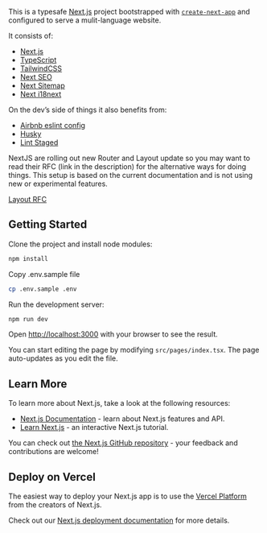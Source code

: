 This is a typesafe [Next.js](https://nextjs.org/) project bootstrapped with [`create-next-app`](https://github.com/vercel/next.js/tree/canary/packages/create-next-app) and configured to serve a mulit-language website.

It consists of:

- [Next.js](https://nextjs.org/)
- [TypeScript](https://www.typescriptlang.org/)
- [TailwindCSS](https://tailwindcss.com/)
- [Next SEO](https://github.com/garmeeh/next-seo#readme)
- [Next Sitemap](https://github.com/iamvishnusankar/next-sitemap#readme)
- [Next i18next](https://github.com/i18next/next-i18next)

On the dev’s side of things it also benefits from:

- [Airbnb eslint config](https://github.com/airbnb/javascript/tree/master/packages/eslint-config-airbnb)
- [Husky](https://github.com/typicode/husky)
- [Lint Staged](https://github.com/okonet/lint-staged)

NextJS are rolling out new Router and Layout update so you may want to read their RFC (link in the description) for the alternative ways for doing things. This setup is based on the current documentation and is not using new or experimental features.

[Layout RFC](https://nextjs.org/blog/layouts-rfc)

## Getting Started

Clone the project and install node modules:
```bash
npm install
```

Copy .env.sample file
```bash
cp .env.sample .env

```

Run the development server:
```bash
npm run dev
```

Open [http://localhost:3000](http://localhost:3000) with your browser to see the result.

You can start editing the page by modifying `src/pages/index.tsx`. The page auto-updates as you edit the file.

## Learn More

To learn more about Next.js, take a look at the following resources:

- [Next.js Documentation](https://nextjs.org/docs) - learn about Next.js features and API.
- [Learn Next.js](https://nextjs.org/learn) - an interactive Next.js tutorial.

You can check out [the Next.js GitHub repository](https://github.com/vercel/next.js/) - your feedback and contributions are welcome!

## Deploy on Vercel

The easiest way to deploy your Next.js app is to use the [Vercel Platform](https://vercel.com/new?utm_medium=default-template&filter=next.js&utm_source=create-next-app&utm_campaign=create-next-app-readme) from the creators of Next.js.

Check out our [Next.js deployment documentation](https://nextjs.org/docs/deployment) for more details.
